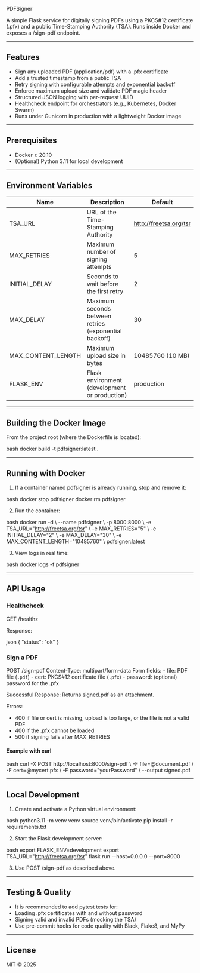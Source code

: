 PDFSigner

A simple Flask service for digitally signing PDFs using a PKCS#12 certificate (.pfx) and a public Time-Stamping Authority (TSA). Runs inside Docker and exposes a /sign-pdf endpoint.

---

## Features

- Sign any uploaded PDF (application/pdf) with a .pfx certificate
- Add a trusted timestamp from a public TSA
- Retry signing with configurable attempts and exponential backoff
- Enforce maximum upload size and validate PDF magic header
- Structured JSON logging with per-request UUID
- Healthcheck endpoint for orchestrators (e.g., Kubernetes, Docker Swarm)
- Runs under Gunicorn in production with a lightweight Docker image

---

## Prerequisites

- Docker ≥ 20.10
- (Optional) Python 3.11 for local development

---

## Environment Variables

| Name | Description | Default |
|----------------------|------------------------------------------------------------|-------------------|
| TSA_URL | URL of the Time-Stamping Authority | http://freetsa.org/tsr |
| MAX_RETRIES | Maximum number of signing attempts | 5 |
| INITIAL_DELAY | Seconds to wait before the first retry | 2 |
| MAX_DELAY | Maximum seconds between retries (exponential backoff) | 30 |
| MAX_CONTENT_LENGTH | Maximum upload size in bytes | 10485760 (10 MB)|
| FLASK_ENV | Flask environment (development or production) | production |

---

## Building the Docker Image

From the project root (where the Dockerfile is located):

bash docker build -t pdfsigner:latest . 

---

## Running with Docker

1. If a container named pdfsigner is already running, stop and remove it:

bash docker stop pdfsigner docker rm pdfsigner 

2. Run the container:

bash docker run -d \ --name pdfsigner \ -p 8000:8000 \ -e TSA_URL="http://freetsa.org/tsr" \ -e MAX_RETRIES="5" \ -e INITIAL_DELAY="2" \ -e MAX_DELAY="30" \ -e MAX_CONTENT_LENGTH="10485760" \ pdfsigner:latest 

3. View logs in real time:

bash docker logs -f pdfsigner 

---

## API Usage

### Healthcheck

GET /healthz 

Response:

json { "status": "ok" } 

### Sign a PDF

POST /sign-pdf Content-Type: multipart/form-data Form fields: - file: PDF file (`.pdf`) - cert: PKCS#12 certificate file (`.pfx`) - password: (optional) password for the .pfx 

Successful Response: Returns signed.pdf as an attachment.

Errors:
- 400 if file or cert is missing, upload is too large, or the file is not a valid PDF
- 400 if the .pfx cannot be loaded
- 500 if signing fails after MAX_RETRIES

#### Example with curl

bash curl -X POST http://localhost:8000/sign-pdf \ -F file=@document.pdf \ -F cert=@mycert.pfx \ -F password="yourPassword" \ --output signed.pdf 

---

## Local Development

1. Create and activate a Python virtual environment:

bash python3.11 -m venv venv source venv/bin/activate pip install -r requirements.txt 

2. Start the Flask development server:

bash export FLASK_ENV=development export TSA_URL="http://freetsa.org/tsr" flask run --host=0.0.0.0 --port=8000 

3. Use POST /sign-pdf as described above.

---

## Testing & Quality

- It is recommended to add pytest tests for:
- Loading .pfx certificates with and without password
- Signing valid and invalid PDFs (mocking the TSA)
- Use pre-commit hooks for code quality with Black, Flake8, and MyPy

---

## License

MIT © 2025





